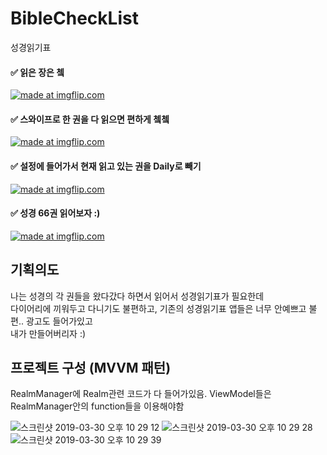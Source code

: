 # BibleCheckList
성경읽기표 



#### ✅ 읽은 장은 쳌
<a href="https://imgflip.com/gif/2n5u4o"><img src="https://i.imgflip.com/2n5u4o.gif" title="made at imgflip.com"/></a>







#### ✅ 스와이프로 한 권을 다 읽으면 편하게 쳌쳌 
<a href="https://imgflip.com/gif/2n5tr4"><img src="https://i.imgflip.com/2n5tr4.gif" title="made at imgflip.com"/></a> 


#### ✅ 설정에 들어가서 현재 읽고 있는 권을 Daily로 빼기  
<a href="https://imgflip.com/gif/2wnkuh"><img src="https://i.imgflip.com/2wnkuh.gif" title="made at imgflip.com"/></a>


#### ✅ 성경 66권 읽어보자 :) 
<a href="https://imgflip.com/gif/2n5uho"><img src="https://i.imgflip.com/2n5uho.gif" title="made at imgflip.com"/></a>




## 기획의도
나는 성경의 각 권들을 왔다갔다 하면서 읽어서 성경읽기표가 필요한데  
다이어리에 끼워두고 다니기도 불편하고, 기존의 성경읽기표 앱들은 너무 안예쁘고 불편.. 광고도 들어가있고  
내가 만들어버리자 :)  

## 프로젝트 구성 (MVVM 패턴)

RealmManager에 Realm관련 코드가 다 들어가있음. ViewModel들은 RealmManager안의 function들을 이용해야함

![스크린샷 2019-03-30 오후 10 29 12](https://user-images.githubusercontent.com/9502063/55276821-90dba380-533b-11e9-9220-80b798f54756.png)
![스크린샷 2019-03-30 오후 10 29 28](https://user-images.githubusercontent.com/9502063/55276824-92a56700-533b-11e9-8463-c6e45c7872db.png)
![스크린샷 2019-03-30 오후 10 29 39](https://user-images.githubusercontent.com/9502063/55276829-976a1b00-533b-11e9-9f22-ba70e1f953f2.png)

